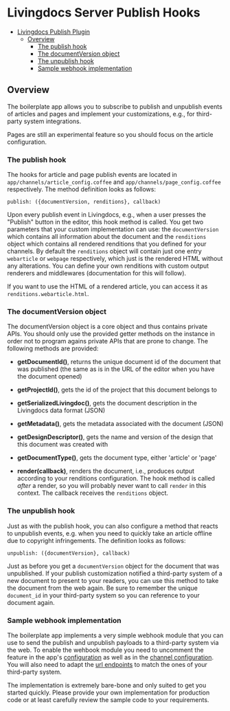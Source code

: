 # Livingdocs Server Publish Hooks

<!-- TOC depthFrom:1 depthTo:6 withLinks:1 updateOnSave:1 orderedList:0 -->

- [Livingdocs Publish Plugin](#livingdocs-publish-plugin)
	- [Overview](#overview)
		- [The publish hook](#the-publish-hook)
		- [The documentVersion object](#the-documentversion-object)
		- [The unpublish hook](#the-unpublish-hook)
		- [Sample webhook implementation](#sample-webhook-implementation)

<!-- /TOC -->

## Overview

The boilerplate app allows you to subscribe to publish and unpublish events of articles and pages and implement your customizations, e.g., for third-party system integrations.

Pages are still an experimental feature so you should focus on the article configuration.

### The publish hook

The hooks for article and page publish events are located in `app/channels/article_config.coffee` and `app/channels/page_config.coffee` respectively. The method definition looks as follows:
```
publish: ({documentVersion, renditions}, callback)
```

Upon every publish event in Livingdocs, e.g., when a user presses the "Publish" button in the editor, this hook method is called.
You get two parameters that your custom implementation can use: the `documentVersion` which contains all information about the document and the `renditions` object which contains all rendered renditions that you defined for your channels. By default the `renditions` object will contain just one entry `webarticle` or `webpage` respectively, which just is the rendered HTML without any alterations. You can define your own renditions with custom output renderers and middlewares (documentation for this will follow).
<!-- TODO add render pipeline doku -->

If you want to use the HTML of a rendered article, you can access it as `renditions.webarticle.html`.

### The documentVersion object

The documentVersion object is a core object and thus contains private APIs. You should only use the provided getter methods on the instance in order not to program agains private APIs that are prone to change. The following methods are provided:

* **getDocumentId()**, returns the unique document id of the document that was published (the same as is in the URL of the editor when you have the document opened)

* **getProjectId()**, gets the id of the project that this document belongs to

* **getSerializedLivingdoc()**, gets the document description in the Livingdocs data format (JSON)

* **getMetadata()**, gets the metadata associated with the document (JSON)

* **getDesignDescriptor()**, gets the name and version of the design that this document was created with

* **getDocumentType()**, gets the document type, either 'article' or 'page'

* **render(callback)**, renders the document, i.e., produces output according to your renditions configuration. The hook method is called *after* a render, so you will probably never want to call `render` in this context. The callback receives the `renditions` object.

### The unpublish hook

Just as with the publish hook, you can also configure a method that reacts to unpublish events, e.g. when you need to quickly take an article offline due to copyright infringements. The definition looks as follows:
```
unpublish: ({documentVersion}, callback)
```

Just as before you get a `documentVersion` object for the document that was unpublished. If your publish customization notified a third-party system of a new document to present to your readers, you can use this method to take the document from the web again. Be sure to remember the unique `document_id` in your third-party system so you can reference to your document again.

### Sample webhook implementation

The boilerplate app implements a very simple webhook module that you can use to send the publish and unpublish payloads to a third-party system via the web. To enable the wehbook module you need to uncomment the feature in the app's [configuration](https://github.com/upfrontIO/livingdocs-server-boilerplate/blob/master/conf/environments/all.coffee#L81) as well as in the [channel configuration](https://github.com/upfrontIO/livingdocs-server-boilerplate/blob/master/app/channels/article_config.coffee#L29). You will also need to adapt the [url endpoints](https://github.com/upfrontIO/livingdocs-server-boilerplate/blob/master/conf/environments/all.coffee#L84) to match the ones of your third-party system.

The implementation is extremely bare-bone and only suited to get you started quickly. Please provide your own implementation for production code or at least carefully review the sample code to your requirements.
